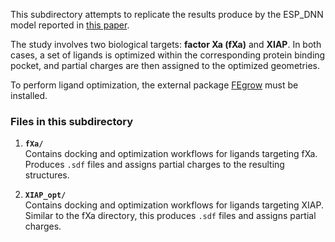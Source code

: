 This subdirectory attempts to replicate the results produce by the ESP_DNN model reported in [this paper](https://pubs.acs.org/doi/10.1021/acs.jmedchem.9b01129). 

The study involves two biological targets: **factor Xa (fXa)** and **XIAP**. In both cases, a set of ligands is optimized within the corresponding protein binding pocket, and partial charges are then assigned to the optimized geometries.

To perform ligand optimization, the external package [FEgrow](https://github.com/cole-group/FEgrow) must be installed.

### Files in this subdirectory

1. **`fXa/`**  
   Contains docking and optimization workflows for ligands targeting fXa. Produces `.sdf` files and assigns partial charges to the resulting structures.

2. **`XIAP_opt/`**  
   Contains docking and optimization workflows for ligands targeting XIAP. Similar to the fXa directory, this produces `.sdf` files and assigns partial charges.
